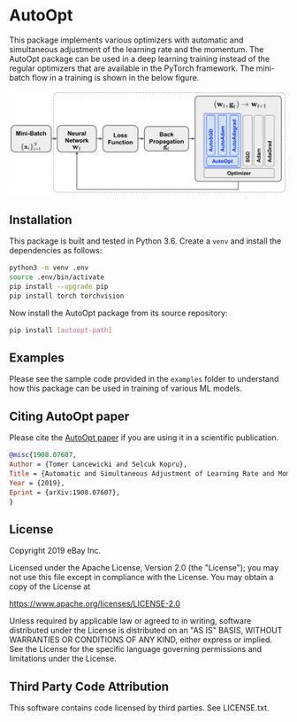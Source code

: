 # AutoOpt

This package implements various optimizers with automatic and simultaneous
adjustment of the learning rate and the momentum. The AutoOpt package can be used
in a deep learning training instead of the regular optimizers that are available 
in the PyTorch framework. The mini-batch flow in a training is shown in the below 
figure.

![](docs/figures/system.png)

## Installation

This package is built and tested in Python 3.6. Create
a `venv` and install the dependencies as follows:

```bash
python3 -m venv .env
source .env/bin/activate
pip install --upgrade pip
pip install torch torchvision
```

Now install the AutoOpt package from its source repository:

```bash
pip install [autoopt-path]
```

## Examples

Please see the sample code provided in the `examples` folder to understand
how this package can be used in training of various ML models.

## Citing AutoOpt paper

Please cite the 
[AutoOpt paper](https://arxiv.org/pdf/1908.07607.pdf) 
if you are using it in a scientific publication.

```bibtex
@misc{1908.07607,
Author = {Tomer Lancewicki and Selcuk Kopru},
Title = {Automatic and Simultaneous Adjustment of Learning Rate and Momentum for Stochastic Gradient Descent},
Year = {2019},
Eprint = {arXiv:1908.07607},
}
```

## License

Copyright 2019 eBay Inc.

Licensed under the Apache License, Version 2.0 (the "License"); you may not use this 
file except in compliance with the License. You may obtain a copy of the License at

https://www.apache.org/licenses/LICENSE-2.0

Unless required by applicable law or agreed to in writing, software distributed under the
License is distributed on an "AS IS" BASIS, WITHOUT WARRANTIES OR CONDITIONS OF ANY KIND,
either express or implied. See the License for the specific language governing permissions
and limitations under the License.

## Third Party Code Attribution

This software contains code licensed by third parties.
See LICENSE.txt.
